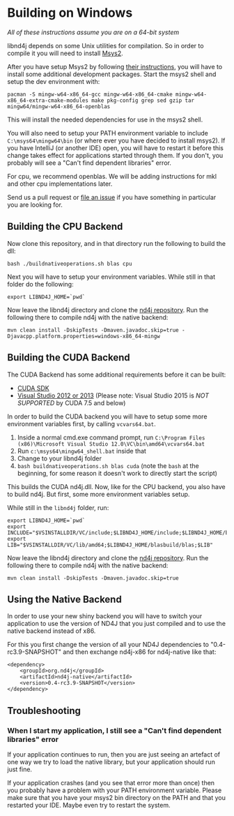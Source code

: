 # Building on Windows
*All of these instructions assume you are on a 64-bit system*

libnd4j depends on some Unix utilities for compilation. So in order to compile it you will need to install  [Msys2](https://msys2.github.io/).

After you have setup Msys2 by following [their instructions](https://msys2.github.io/), you will have to install some additional development packages. Start the msys2 shell and setup the dev environment with:

    pacman -S mingw-w64-x86_64-gcc mingw-w64-x86_64-cmake mingw-w64-x86_64-extra-cmake-modules make pkg-config grep sed gzip tar mingw64/mingw-w64-x86_64-openblas

This will install the needed dependencies for use in the msys2 shell.

You will also need to setup your PATH environment variable to include `C:\msys64\mingw64\bin` (or where ever you have decided to install msys2). If you have IntelliJ (or another IDE) open, you will have to restart it before this change takes effect for applications started through them. If you don't, you probably will see a "Can't find dependent libraries" error.

For cpu, we recommend openblas. We will be adding instructions for mkl and other cpu implementations later.

Send us a pull request or [file an issue](https://github.com/deeplearning4j/libnd4j/issues) if you have something in particular you are looking for.


## Building the CPU Backend

Now clone this repository, and in that directory run the following to build the dll:

    bash ./buildnativeoperations.sh blas cpu

Next you will have to setup your environment variables. While still in that folder do the following:

    export LIBND4J_HOME=`pwd`
    
Now leave the libnd4j directory and clone the [nd4j repository](https://github.com/deeplearning4j/nd4j). Run the following there to compile nd4j with the native backend:

    mvn clean install -DskipTests -Dmaven.javadoc.skip=true -Djavacpp.platform.properties=windows-x86_64-mingw


## Building the CUDA Backend

The CUDA Backend has some additional requirements before it can be built:

* [CUDA SDK](https://developer.nvidia.com/cuda-downloads)
* [Visual Studio 2012 or 2013](https://www.visualstudio.com/en-us/news/vs2013-community-vs.aspx) (Please note: Visual Studio 2015 is *NOT SUPPORTED* by CUDA 7.5 and below)

In order to build the CUDA backend you will have to setup some more environment variables first, by calling `vcvars64.bat`.

1. Inside a normal cmd.exe command prompt, run `C:\Program Files (x86)\Microsoft Visual Studio 12.0\VC\bin\amd64\vcvars64.bat`
2. Run `c:\msys64\mingw64_shell.bat` inside that
3. Change to your libnd4j folder
4. `bash buildnativeoperations.sh blas cuda` (note the `bash` at the beginning, for some reason it doesn't work to directly start the script)

This builds the CUDA nd4j.dll. Now, like for the CPU backend, you also have to build nd4j. But first, some more environment variables setup.

While still in the `libnd4j` folder, run:

    export LIBND4J_HOME=`pwd`
    export INCLUDE="$VSINSTALLDIR/VC/include;$LIBND4J_HOME/include;$LIBND4J_HOME/blas;$INCLUDE" 
    export LIB="$VSINSTALLDIR/VC/lib/amd64;$LIBND4J_HOME/blasbuild/blas;$LIB"

Now leave the libnd4j directory and clone the [nd4j repository](https://github.com/deeplearning4j/nd4j). Run the following there to compile nd4j with the native backend:

    mvn clean install -DskipTests -Dmaven.javadoc.skip=true


## Using the Native Backend

In order to use your new shiny backend you will have to switch your application to use the version of ND4J that you just compiled and to use the native backend instead of x86.

For this you first change the version of all your ND4J dependencies to "0.4-rc3.9-SNAPSHOT" and then exchange nd4j-x86 for nd4j-native like that:

    <dependency>
        <groupId>org.nd4j</groupId>
        <artifactId>nd4j-native</artifactId>
        <version>0.4-rc3.9-SNAPSHOT</version>
    </dependency>
    
## Troubleshooting

### When I start my application, I still see a "Can't find dependent libraries" error
If your application continues to run, then you are just seeing an artefact of one way we try to load the native library, but your application should run just fine.

If your application crashes (and you see that error more than once) then you probably have a problem with your PATH environment variable. Please make sure that you have your msys2 bin directory on the PATH and that you restarted your IDE. Maybe even try to restart the system.
